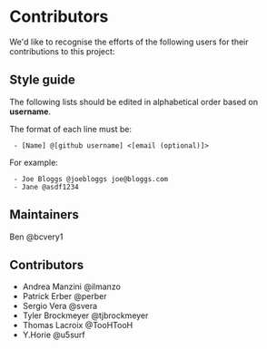 # Contributors
We'd like to recognise the efforts of the following users for their contributions to this project:

## Style guide
The following lists should be edited in alphabetical order based on **username**.

The format of each line must be:
```
 - [Name] @[github username] <[email (optional)]>
```

For example:
```
 - Joe Bloggs @joebloggs joe@bloggs.com
 - Jane @asdf1234
```

## Maintainers
Ben @bcvery1

## Contributors
 - Andrea Manzini @ilmanzo
 - Patrick Erber @perber
 - Sergio Vera @svera
 - Tyler Brockmeyer @tjbrockmeyer
 - Thomas Lacroix @TooHTooH
 - Y.Horie @u5surf
